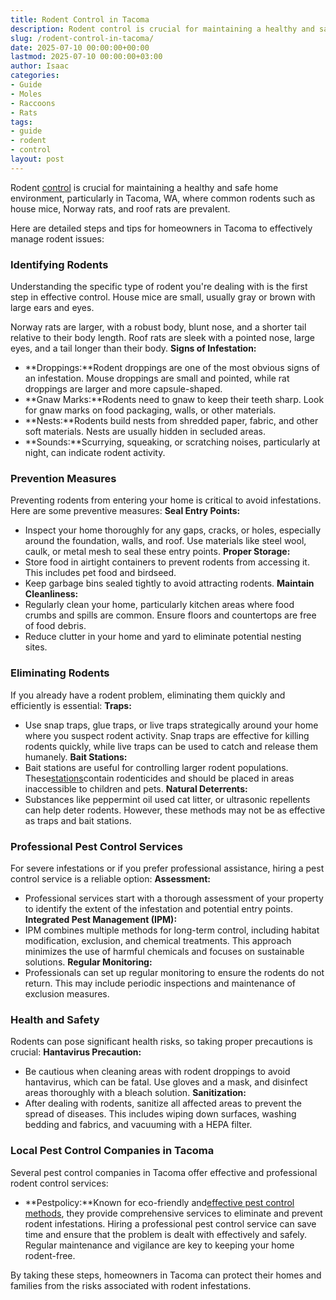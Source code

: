 ```yaml
---
title: Rodent Control in Tacoma
description: Rodent control is crucial for maintaining a healthy and safe home environment, particularly in Tacoma, WA, where common rodents such as house mice, Norway...
slug: /rodent-control-in-tacoma/
date: 2025-07-10 00:00:00+00:00
lastmod: 2025-07-10 00:00:00+03:00
author: Isaac
categories:
- Guide
- Moles
- Raccoons
- Rats
tags:
- guide
- rodent
- control
layout: post
---
```

Rodent [control](https://pestpolicy.com/rodent-control-in-puyallup/) is crucial for maintaining a healthy and safe home environment, particularly in Tacoma, WA, where common rodents such as house mice, Norway rats, and roof rats are prevalent.

Here are detailed steps and tips for homeowners in Tacoma to effectively manage rodent issues:
### Identifying Rodents
Understanding the specific type of rodent you're dealing with is the first step in effective control. House mice are small, usually gray or brown with large ears and eyes.

Norway rats are larger, with a robust body, blunt nose, and a shorter tail relative to their body length. Roof rats are sleek with a pointed nose, large eyes, and a tail longer than their body.
**Signs of Infestation:**
- **Droppings:**Rodent droppings are one of the most obvious signs of an infestation. Mouse droppings are small and pointed, while rat droppings are larger and more capsule-shaped.
- **Gnaw Marks:**Rodents need to gnaw to keep their teeth sharp. Look for gnaw marks on food packaging, walls, or other materials.
- **Nests:**Rodents build nests from shredded paper, fabric, and other soft materials. Nests are usually hidden in secluded areas.
- **Sounds:**Scurrying, squeaking, or scratching noises, particularly at night, can indicate rodent activity.
### Prevention Measures
Preventing rodents from entering your home is critical to avoid infestations. Here are some preventive measures:
**Seal Entry Points:**
- Inspect your home thoroughly for any gaps, cracks, or holes, especially around the foundation, walls, and roof. Use materials like steel wool, caulk, or metal mesh to seal these entry points.
**Proper Storage:**
- Store food in airtight containers to prevent rodents from accessing it. This includes pet food and birdseed.
- Keep garbage bins sealed tightly to avoid attracting rodents.
**Maintain Cleanliness:**
- Regularly clean your home, particularly kitchen areas where food crumbs and spills are common. Ensure floors and countertops are free of food debris.
- Reduce clutter in your home and yard to eliminate potential nesting sites.
### Eliminating Rodents
If you already have a rodent problem, eliminating them quickly and efficiently is essential:
**Traps:**
- Use snap traps, glue traps, or live traps strategically around your home where you suspect rodent activity. Snap traps are effective for killing rodents quickly, while live traps can be used to catch and release them humanely.
**Bait Stations:**
- Bait stations are useful for controlling larger rodent populations. These[stations](https://pestpolicy.com/best-rat-poison/)contain rodenticides and should be placed in areas inaccessible to children and pets.
**Natural Deterrents:**
- Substances like peppermint oil used cat litter, or ultrasonic repellents can help deter rodents. However, these methods may not be as effective as traps and bait stations.
### Professional Pest Control Services
For severe infestations or if you prefer professional assistance, hiring a pest control service is a reliable option:
**Assessment:**
- Professional services start with a thorough assessment of your property to identify the extent of the infestation and potential entry points.
**Integrated Pest Management (IPM):**
- IPM combines multiple methods for long-term control, including habitat modification, exclusion, and chemical treatments. This approach minimizes the use of harmful chemicals and focuses on sustainable solutions.
**Regular Monitoring:**
- Professionals can set up regular monitoring to ensure the rodents do not return. This may include periodic inspections and maintenance of exclusion measures.
### Health and Safety
Rodents can pose significant health risks, so taking proper precautions is crucial:
**Hantavirus Precaution:**
- Be cautious when cleaning areas with rodent droppings to avoid hantavirus, which can be fatal. Use gloves and a mask, and disinfect areas thoroughly with a bleach solution.
**Sanitization:**
- After dealing with rodents, sanitize all affected areas to prevent the spread of diseases. This includes wiping down surfaces, washing bedding and fabrics, and vacuuming with a HEPA filter.
### Local Pest Control Companies in Tacoma
Several pest control companies in Tacoma offer effective and professional rodent control services:
- **Pestpolicy:**Known for eco-friendly and[effective pest control methods](https://pestpolicy.com/how-much-is-an-exterminator-for-mice/), they provide comprehensive services to eliminate and prevent rodent infestations.
Hiring a professional pest control service can save time and ensure that the problem is dealt with effectively and safely. Regular maintenance and vigilance are key to keeping your home rodent-free.

By taking these steps, homeowners in Tacoma can protect their homes and families from the risks associated with rodent infestations.
